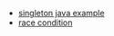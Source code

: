 - [singleton java example](https://www.digitalocean.com/community/tutorials/java-singleton-design-pattern-best-practices-examples)
- [race condition](https://www.geeksforgeeks.org/multithreading-in-python-set-2-synchronization/)